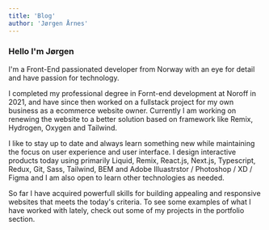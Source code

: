 ```yaml
---
title: 'Blog'
author: 'Jørgen Årnes'
---
```


###  Hello I'm Jørgen
I'm a Front-End passionated developer from Norway with an eye for detail and have passion for technology.

I completed my professional degree in Fornt-end development at Noroff in 2021, and have since then worked on a fullstack project for my own business as a ecommerce website owner. Currently I am working on renewing the website to a better solution based on framework like Remix, Hydrogen, Oxygen and Tailwind.

I like to stay up to date and always learn something new while maintaining the focus on user experience and user interface. I design interactive products today using primarily Liquid, Remix, React.js, Next.js, Typescript, Redux, Git, Sass, Tailwind, BEM and Adobe Illuastrstor / Photoshop / XD / Figma and I am also open to learn other technologies as needed.

So far I have acquired powerfull skills for building appealing and responsive websites that meets the today's criteria. To see some examples of what I have worked with lately, check out some of my projects in the portfolio section.